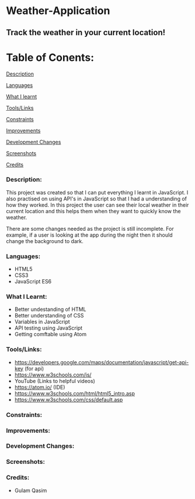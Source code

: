 # Weather-Application

## Track the weather in your current location!

# Table of Conents:

[Description](#Description)  
<a name="Description"/>

[Languages](#Languages)
<a name="Stack"/>

[What I learnt](#What_I_Learnt)  
<a name="What_I_Learnt"/>

[Tools/Links](#Tools/Links)
<a name="Tools/Links"/>

[Constraints](#Constraints)  
<a name="Constraints"/>

[Improvements](#Improvements)  
<a name="Improvements"/>

[Development Changes](#Development_Changes)  
<a name="Development_Changes"/>

[Screenshots](#Screenshots)
<a name="Screenshots"/>

[Credits](#Credits)  
<a name="Credits"/>

### Description:
This project was created so that I can put everything I learnt in JavaScript. I also practised on using API's in JavaScript so that I had a understanding of how they worked. In this project the user can see their local weather in their current location and this helps them when they want to quickly know the weather.

There are some changes needed as the project is still incomplete. For example, if a user is looking at the app during the night then it should change the background to dark.

### Languages: 
- HTML5 
- CSS3
- JavaScript ES6

### What I Learnt:
- Better undestanding of HTML
- Better understanding of CSS
- Variables in JavaScript
- API testing using JavaScript
- Getting comftable using Atom

### Tools/Links:
- https://developers.google.com/maps/documentation/javascript/get-api-key (for api)
- https://www.w3schools.com/js/
- YouTube (Links to helpful videos)
- https://atom.io/ (IDE)
- https://www.w3schools.com/html/html5_intro.asp
- https://www.w3schools.com/css/default.asp

### Constraints:

### Improvements:

### Development Changes:

### Screenshots:

### Credits:
- Gulam Qasim
